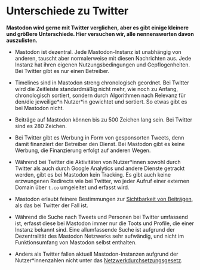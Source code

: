 # Unterschiede zu Twitter

**Mastodon wird gerne mit Twitter verglichen, aber es gibt einige kleinere und größere Unterschiede. Hier versuchen wir, alle nennenswerten davon auszulisten.**

- Mastodon ist dezentral. Jede Mastodon-Instanz ist unabhängig von anderen, tauscht aber normalerweise mit diesen Nachrichten aus. Jede Instanz hat ihren eigenen Nutzungsbedingungen und Gepflogenheiten. Bei Twitter gibt es nur einen Betreiber.

- Timelines sind in Mastodon streng chronologisch geordnet. Bei Twitter wird die Zeitleiste standardmäßig nicht mehr, wie noch zu Anfang, chronologisch sortiert, sondern durch Algorithmen nach Relevanz für den/die jeweilige\*n Nutzer\*in gewichtet und sortiert. So etwas gibt es bei Mastodon nicht.

- Beiträge auf Mastodon können bis zu 500 Zeichen lang sein. Bei Twitter sind es 280 Zeichen.

- Bei Twitter gibt es Werbung in Form von gesponsorten Tweets, denn damit finanziert der Betreiber den Dienst. Bei Mastodon gibt es keine Werbung, die Finanzierung erfolgt auf anderen Wegen.

- Während bei Twitter die Aktivitäten von Nutzer\*innen sowohl durch Twitter als auch durch Google Analytics und andere Dienste getrackt werden, gibt es bei Mastodon kein Tracking. Es gibt auch keine erzwungenen Redirects wie bei Twitter, wo jeder Aufruf einer externen Domain über `t.co` umgeleitet und erfasst wird.

- Mastodon erlaubt feinere Bestimmungen zur [Sichtbarkeit von Beiträgen](toots/visibility.md), als das bei Twitter der Fall ist.

- Während die Suche nach Tweets und Personen bei Twitter umfassend ist, erfasst diese bei Mastodon immer nur die Toots und Profile, die einer Instanz bekannt sind. Eine allumfassende Suche ist aufgrund der Dezentralität des Mastodon Netzwerks sehr aufwändig, und nicht im Funktionsumfang von Mastodon selbst enthalten.

- Anders als Twitter fallen aktuell Mastodon-Instanzen aufgrund der Nutzer\*innenzahlen nicht unter das [Netzwerkdurchsetzungsgesetz](https://de.wikipedia.org/wiki/Netzwerkdurchsetzungsgesetz).

